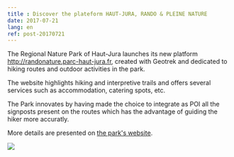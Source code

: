 ```yaml
---
title : Discover the plateform HAUT-JURA, RANDO & PLEINE NATURE
date: 2017-07-21
lang: en
ref: post-20170721
---
```



The Regional Nature Park of Haut-Jura launches its new platform <a href="http://randonature.parc-haut-jura.fr" target="_blank">http://randonature.parc-haut-jura.fr</a>, created with Geotrek and dedicated to hiking routes and outdoor activities in the park.

The website highlights hiking and interpretive trails and offers several services such as accommodation, catering spots, etc.

The Park innovates by having made the choice to integrate as POI all the signposts present on the routes which has the advantage of guiding the hiker more accuratly.

More details are presented on <a href="http://www.parc-haut-jura.fr/fr/site-habitant/tourismedurable/jura-rando-pleine-nature.263-892__2772.php" target="_blank">the park's website</a>.

<a href="http://randonature.parc-haut-jura.fr" target="_blank"><img style="max-width: 100%;" src="{{ site.baseurl }}/assets/img/pnr-ht-jura.jpg"></a>
